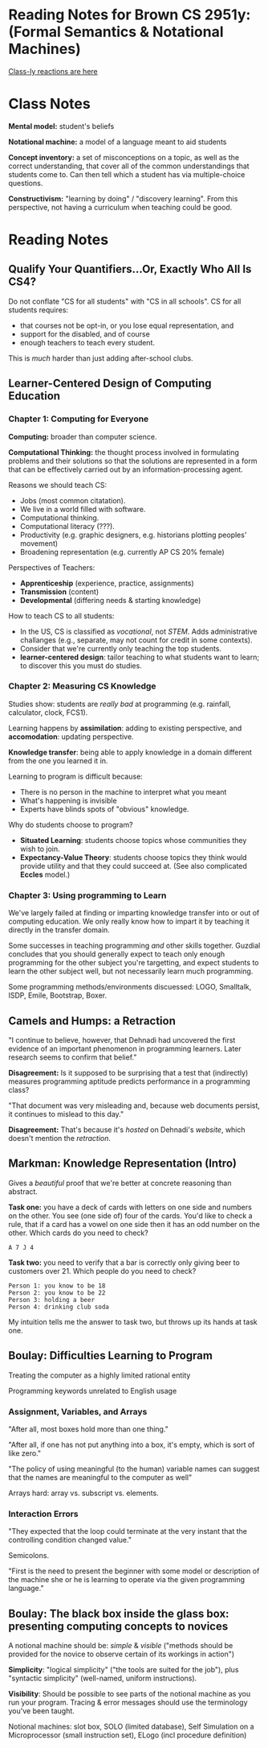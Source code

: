 <link rel="stylesheet" href="github.css"/>

<h1>Reading Notes for Brown CS 2951y:<br/>
(Formal Semantics & Notational Machines)</h1>

[Class-ly reactions are here](reactions.html)

# Class Notes

**Mental model:** student's beliefs

**Notational machine:** a model of a language meant to aid students

**Concept inventory:** a set of misconceptions on a topic, as well as
  the correct understanding, that cover all of the common
  understandings that students come to. Can then tell which a student
  has via multiple-choice questions.

**Constructivism:** "learning by doing" / "discovery learning".
From this perspective, not having a curriculum when teaching could be
good.

# Reading Notes


## Qualify Your Quantifiers...Or, Exactly Who All Is CS4?

Do not conflate "CS for all students" with "CS in all schools".
CS for all students requires:

- that courses not be opt-in, or you lose equal representation, and
- support for the disabled, and of course
- enough teachers to teach every student.

This is *much* harder than just adding after-school clubs.




## Learner-Centered Design of Computing Education

### Chapter 1: Computing for Everyone

**Computing:** broader than computer science.

**Computational Thinking:** the thought process involved in formulating
 problems and their solutions so that the solutions are represented in
 a form that can be effectively carried out by an
 information-processing agent.

Reasons we should teach CS:

- Jobs (most common citatation).
- We live in a world filled with software.
- Computational thinking.
- Computational literacy (???).
- Productivity (e.g. graphic designers, e.g. historians plotting
peoples' movement)
- Broadening representation (e.g. currently AP CS 20% female)

Perspectives of Teachers:

- **Apprenticeship** (experience, practice, assignments)
- **Transmission** (content)
- **Developmental** (differing needs & starting knowledge)

How to teach CS to all students:

- In the US, CS is classified as *vocational*, not *STEM*. Adds
  administrative challanges (e.g., separate, may not count for credit
  in some contexts).
- Consider that we're currently only teaching the top students.
- **learner-centered design**: tailor teaching to what students want
  to learn; to discover this you must do studies.


### Chapter 2: Measuring CS Knowledge

Studies show: students are *really bad* at programming
(e.g. rainfall, calculator, clock, FCS1).

Learning happens by **assimilation**: adding to existing perspective,
and **accomodation**: updating perspective.

**Knowledge transfer**: being able to apply knowledge in a domain
  different from the one you learned it in.

Learning to program is difficult because:

- There is no person in the machine to interpret what you meant
- What's happening is invisible
- Experts have blinds spots of "obvious" knowledge.

Why do students choose to program?

- **Situated Learning**: students choose topics whose communities they
  wish to join.
- **Expectancy-Value Theory**: students choose topics they think would
  provide utility and that they could succeed at. (See also
  complicated **Eccles** model.)

### Chapter 3: Using programming to Learn

We've largely failed at finding or imparting knowledge transfer into
or out of computing education. We only really know how to impart it
by teaching it directly in the transfer domain.

Some successes in teaching programming *and* other skills together.
Guzdial concludes that you should generally expect to teach only
enough programming for the other subject you're targetting, and expect
students to learn the other subject well, but not necessarily learn
much programming.

Some programming methods/environments discuessed:
LOGO, Smalltalk, ISDP, Emile, Bootstrap, Boxer.


## Camels and Humps: a Retraction

"I continue to believe, however, that Dehnadi had uncovered the first
evidence of an important phenomenon in programming learners. Later
research seems to confirm that belief."

**Disagreement:** Is it supposed to be surprising that a test that
  (indirectly) measures programming aptitude predicts performance in a
  programming class?

"That document was very misleading and, because web documents persist,
it continues to mislead to this day."

**Disagreement:** That's because it's *hosted* on Dehnadi's *website*,
  which doesn't mention the *retraction*.


## Markman: Knowledge Representation (Intro)

Gives a *beautiful* proof that we're better at concrete reasoning than
abstract.

**Task one:** you have a deck of cards with letters on one
side and numbers on the other. You see (one side of) four of the
cards. You'd like to check a rule, that if a card has a vowel on one
side then it has an odd number on the other. Which cards do you need
to check?

    A 7 J 4

**Task two:** you need to verify that a bar is correctly only giving
beer to customers over 21. Which people do you need to check?

    Person 1: you know to be 18
    Person 2: you know to be 22
    Person 3: holding a beer
    Person 4: drinking club soda

My intuition tells me the answer to task two, but throws up its hands
at task one.


## Boulay: Difficulties Learning to Program

Treating the computer as a highly limited rational entity

Programming keywords unrelated to English usage

### Assignment, Variables, and Arrays

"After all, most boxes hold more than one thing."

"After all, if one has not put anything into a box, it's empty, which
is sort of like zero."

"The policy of using meaningful (to the human) variable names can
suggest that the names are meaningful to the computer as well"

Arrays hard: array vs. subscript vs. elements.

### Interaction Errors

"They expected that the loop could terminate at the very instant that
the controlling condition changed value."

Semicolons.

"First is the need to present the beginner with some model or
description of the machine she or he is learning to operate via the
given programming language."


## Boulay: The black box inside the glass box: presenting computing concepts to novices

A notional machine should be: *simple* & *visible* ("methods should
be provided for the novice to observe certain of its workings in
action")

**Simplicity**: "logical simplicity" ("the tools are suited for the
job"), plus "syntactic simplicity" (well-named, uniform instructions).

**Visibility**: Should be possible to see parts of the notional
  machine as you run your program. Tracing & error messages should use
  the terminology you've been taught.

Notional machines: slot box, SOLO (limited database), Self Simulation
on a Microprocessor (small instruction set), ELogo (incl procedure
definition)
